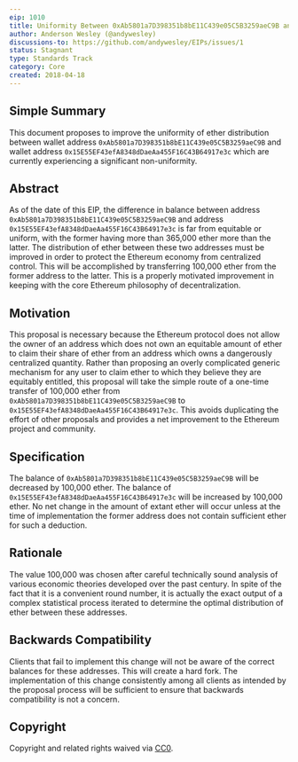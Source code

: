 ```yaml
---
eip: 1010
title: Uniformity Between 0xAb5801a7D398351b8bE11C439e05C5B3259aeC9B and 0x15E55EF43efA8348dDaeAa455F16C43B64917e3c
author: Anderson Wesley (@andywesley)
discussions-to: https://github.com/andywesley/EIPs/issues/1
status: Stagnant
type: Standards Track
category: Core
created: 2018-04-18
---
```



## Simple Summary

This document proposes to improve the uniformity of ether distribution
between wallet address `0xAb5801a7D398351b8bE11C439e05C5B3259aeC9B` and
wallet address `0x15E55EF43efA8348dDaeAa455F16C43B64917e3c` which are
currently experiencing a significant non-uniformity.

## Abstract

As of the date of this EIP, the difference in balance between
address `0xAb5801a7D398351b8bE11C439e05C5B3259aeC9B` and address
`0x15E55EF43efA8348dDaeAa455F16C43B64917e3c` is far from equitable
or uniform, with the former having more than 365,000 ether
more than the latter. The distribution of ether between these two
addresses must be improved in order to protect the Ethereum economy
from centralized control. This will be accomplished by transferring
100,000 ether from the former address to the latter. This is a properly
motivated improvement in keeping with the core Ethereum philosophy of
decentralization.

## Motivation

This proposal is necessary because the Ethereum protocol does not allow
the owner of an address which does not own an equitable amount of ether
to claim their share of ether from an address which owns a dangerously
centralized quantity. Rather than proposing an overly complicated generic
mechanism for any user to claim ether to which they believe they are
equitably entitled, this proposal will take the simple route of a one-time
transfer of 100,000 ether from `0xAb5801a7D398351b8bE11C439e05C5B3259aeC9B`
to `0x15E55EF43efA8348dDaeAa455F16C43B64917e3c`. This avoids duplicating
the effort of other proposals and provides a net improvement to the
Ethereum project and community.

## Specification

The balance of `0xAb5801a7D398351b8bE11C439e05C5B3259aeC9B` will be decreased
by 100,000 ether. The balance of `0x15E55EF43efA8348dDaeAa455F16C43B64917e3c`
will be increased by 100,000 ether. No net change in the amount of extant
ether will occur unless at the time of implementation the former address does not
contain sufficient ether for such a deduction.

## Rationale

The value 100,000 was chosen after careful technically sound analysis of various economic theories
developed over the past century. In spite of the fact that it is a convenient round
number, it is actually the exact output of a complex statistical process iterated to
determine the optimal distribution of ether between these addresses.

## Backwards Compatibility

Clients that fail to implement this change will not be aware of the correct balances
for these addresses. This will create a hard fork. The implementation of this change
consistently among all clients as intended by the proposal process will be sufficient
to ensure that backwards compatibility is not a concern.

## Copyright
Copyright and related rights waived via [CC0](../LICENSE.md).
